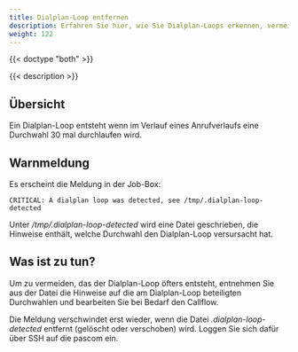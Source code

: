 ```yaml
---
title: Dialplan-Loop entfernen
description: Erfahren Sie hier, wie Sie Dialplan-Loops erkennen, vermeiden und beheben können
weight: 122
---
```


{{< doctype "both"  >}}

{{< description >}}

## Übersicht

Ein Dialplan-Loop entsteht wenn im Verlauf eines Anrufverlaufs eine Durchwahl 30 mal durchlaufen wird.

<!--FIXME wann kann das passieren
abwurf von einer team a nach team b
rufumleitung im kreis -> testen -->

## Warnmeldung

Es erscheint die Meldung in der Job-Box:

    CRITICAL: A dialplan loop was detected, see /tmp/.dialplan-loop-detected

Unter */tmp/.dialplan-loop-detected* wird eine Datei geschrieben, die Hinweise enthält, welche Durchwahl den Dialplan-Loop versursacht hat.

## Was ist zu tun?

Um zu vermeiden, das der Dialplan-Loop öfters entsteht, entnehmen Sie aus der Datei die Hinweise auf die am Dialplan-Loop beteiligten Durchwahlen und bearbeiten Sie bei Bedarf den Callflow.

<!--FIXME beispiel-->

Die Meldung verschwindet erst wieder, wenn die Datei *.dialplan-loop-detected* entfernt (gelöscht oder verschoben) wird. Loggen Sie sich dafür über SSH auf die pascom ein.
